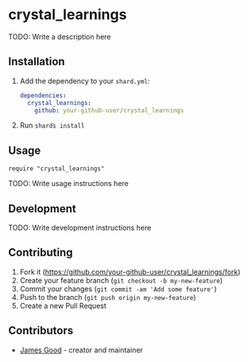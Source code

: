 # crystal_learnings

TODO: Write a description here

## Installation

1. Add the dependency to your `shard.yml`:

   ```yaml
   dependencies:
     crystal_learnings:
       github: your-github-user/crystal_learnings
   ```

2. Run `shards install`

## Usage

```crystal
require "crystal_learnings"
```

TODO: Write usage instructions here

## Development

TODO: Write development instructions here

## Contributing

1. Fork it (<https://github.com/your-github-user/crystal_learnings/fork>)
2. Create your feature branch (`git checkout -b my-new-feature`)
3. Commit your changes (`git commit -am 'Add some feature'`)
4. Push to the branch (`git push origin my-new-feature`)
5. Create a new Pull Request

## Contributors

- [James Good](https://github.com/your-github-user) - creator and maintainer

